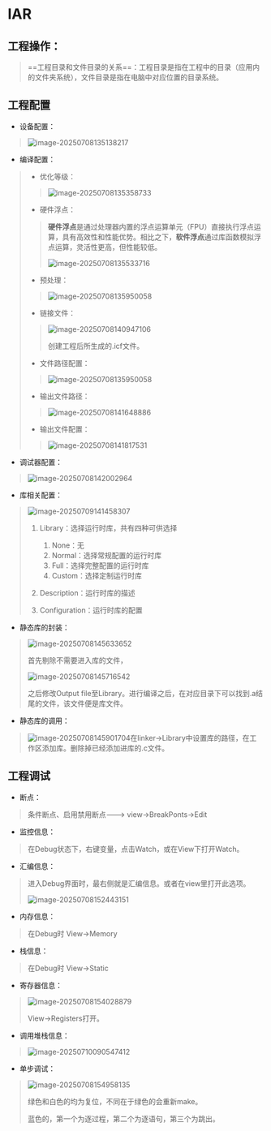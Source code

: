 # IAR

## 工程操作：

> ==工程目录和文件目录的关系==：工程目录是指在工程中的目录（应用内的文件夹系统），文件目录是指在电脑中对应位置的目录系统。

## 工程配置

- 设备配置：

> ![image-20250708135138217](pictures\image-20250708135138217.png)

- 编译配置：

> - 优化等级：
>
> > ![image-20250708135358733](pictures\image-20250708135358733.png)
>
> - 硬件浮点：
>
> > **硬件浮点**是通过处理器内置的浮点运算单元（FPU）直接执行浮点运算，具有高效性和性能优势。相比之下，**软件浮点**通过库函数模拟浮点运算，灵活性更高，但性能较低。
> >
> > ![image-20250708135533716](pictures\image-20250708135533716.png)
>
> - 预处理：
>
> > ![image-20250708135950058](pictures\image-20250708135950058.png)
>
> - 链接文件：
>
> > ![image-20250708140947106](pictures\image-20250708140947106.png)
> >
> > 创建工程后所生成的.icf文件。
>
> - 文件路径配置：
>
> > ![image-20250708135950058](pictures\image-20250708135950058.png)
>
> - 输出文件路径：
>
> > ![image-20250708141648886](pictures\image-20250708141648886.png)
>
> - 输出文件配置：
>
> > ![image-20250708141817531](pictures\image-20250708141817531.png)

- 调试器配置：

> ![image-20250708142002964](pictures\image-20250708142002964.png)

- 库相关配置：

> ![image-20250709141458307](pictures\image-20250709141458307.png)
>
> 1. Library：选择运行时库，共有四种可供选择
>
>    1. None：无
>    2. Normal：选择常规配置的运行时库
>    3. Full：选择完整配置的运行时库
>    4. Custom：选择定制运行时库
> 2. Description：运行时库的描述
> 3. Configuration：运行时库的配置
>

- 静态库的封装：

> ![image-20250708145633652](pictures\image-20250708145633652.png)
>
> 首先剔除不需要进入库的文件，
>
> ![image-20250708145716542](pictures\image-20250708145716542.png)
>
> 之后修改Output file至Library。进行编译之后，在对应目录下可以找到.a结尾的文件，该文件便是库文件。

- 静态库的调用：

> ![image-20250708145901704](pictures\image-20250708145901704.png)在linker->Library中设置库的路径，在工作区添加库。删除掉已经添加进库的.c文件。

## 工程调试

- 断点：

> 条件断点、启用禁用断点--->  view->BreakPonts->Edit

- 监控信息：

> 在Debug状态下，右键变量，点击Watch，或在View下打开Watch。

- 汇编信息：

> 进入Debug界面时，最右侧就是汇编信息。或者在view里打开此选项。
>
> ![image-20250708152443151](pictures\image-20250708152443151.png)

- 内存信息：

> 在Debug时 View->Memory

- 栈信息：

> 在Debug时 View->Static

- 寄存器信息：

> ![image-20250708154028879](pictures\image-20250708154028879.png)
>
> View->Registers打开。

-  调用堆栈信息：

> ![image-20250710090547412](pictures\image-20250710090547412.png)

- 单步调试：

> ![image-20250708154958135](pictures\image-20250708154958135.png)
>
> 绿色和白色的均为复位，不同在于绿色的会重新make。
>
> 蓝色的，第一个为逐过程，第二个为逐语句，第三个为跳出。

